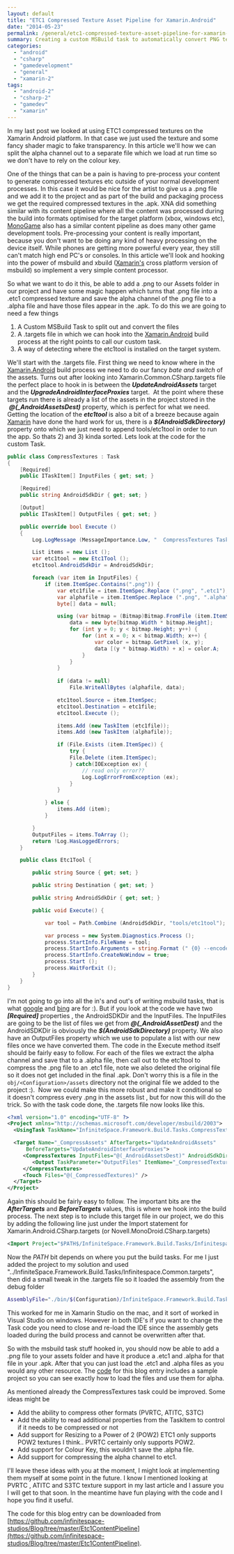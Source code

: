 ```yaml
---
layout: default
title: "ETC1 Compressed Texture Asset Pipeline for Xamarin.Android"
date: "2014-05-23"
permalink: /general/etc1-compressed-texture-asset-pipeline-for-xamarin-android/
summary: Creating a custom MSBuild task to automatically convert PNG textures to ETC1 compressed format with alpha channel separation during Xamarin.Android builds.
categories: 
  - "android"
  - "csharp"
  - "gamedevelopment"
  - "general"
  - "xamarin-2"
tags: 
  - "android-2"
  - "csharp-2"
  - "gamedev"
  - "xamarin"
---
```


In my last post we looked at using ETC1 compressed textures on the Xamarin Android platform. In that case we just used the texture and some fancy shader magic to fake transparency. In this article we'll how we can split the alpha channel out to a separate file which we load at run time so we don't have to rely on the colour key.

One of the things that can be a pain is having to pre-process your content to generate compressed textures etc outside of your normal development processes. In this case it would be nice for the artist to give us a .png file and we add it to the project and as part of the build and packaging process we get the required compressed textures in the .apk. XNA did something similar with its content pipeline where all the content was processed during the build into formats optimised for the target platform (xbox, windows etc), [MonoGame](http://monogame.net) also has a similar content pipeline as does many other game development tools. Pre-processing your content is really important, because you don't want to be doing any kind of heavy processing on the device itself. While phones are getting more powerful every year, they still can't match high end PC's or consoles. In this article we'll look and hooking into the power of msbuild and xbuild ([Xamarin's](http://xamarin.com) cross platform version of msbuild) so implement a very simple content processor.

So what we want to do it this, be able to add a .png to our Assets folder in our project and have some magic happen which turns that .png file into a .etc1 compressed texture and save the alpha channel of the .png file to a .alpha file and have those files appear in the .apk. To do this we are going to need a few things

1. A Custom MSBuild Task to split out and convert the files
2. A .targets file in which we can hook into the [Xamarin.Android](http://xamarin.com) build process at the right points to call our custom task.
3. A way of detecting where the etc1tool is installed on the target system.

We'll start with the .targets file. First thing we need to know where in the [Xamarin.Android](http://xamarin.com) build process we need to do our fancy _bate and switch_ of the assets. Turns out after looking into Xamarin.Common.CSharp.targets file the perfect place to hook in is between the **_UpdateAndroidAssets_** target and the **_UpgradeAndroidInterfaceProxies_** target.  At the point where these targets run there is already a list of the assets in the project stored in the  **_@(\_AndroidAssetsDest)_** property, which is perfect for what we need. Getting the location of the **_etc1tool_** is also a bit of a breeze because again [Xamarin](http://xamarin.com) have done the hard work for us, there is a **_$(AndroidSdkDirectory)_** property onto which we just need to append tools/etc1tool in order to run the app. So thats 2) and 3) kinda sorted. Lets look at the code for the custom Task.

```csharp
public class CompressTextures : Task
{
    [Required]
    public ITaskItem[] InputFiles { get; set; }

    [Required]
    public string AndroidSdkDir { get; set; }

    [Output]
    public ITaskItem[] OutputFiles { get; set; }

    public override bool Execute ()
    {
        Log.LogMessage (MessageImportance.Low, "  CompressTextures Task");

        List items = new List ();
        var etc1tool = new Etc1Tool ();
        etc1tool.AndroidSdkDir = AndroidSdkDir;

        foreach (var item in InputFiles) {
            if (item.ItemSpec.Contains(".png")) {
                var etc1file = item.ItemSpec.Replace (".png", ".etc1");
                var alphafile = item.ItemSpec.Replace (".png", ".alpha");
                byte[] data = null;

                using (var bitmap = (Bitmap)Bitmap.FromFile (item.ItemSpec)) {
                    data = new byte[bitmap.Width * bitmap.Height];
                    for (int y = 0; y < bitmap.Height; y++) {
                        for (int x = 0; x < bitmap.Width; x++) {
                            var color = bitmap.GetPixel (x, y);
                            data [(y * bitmap.Width) + x] = color.A;
                        }
                    }
                }
                    
                if (data != null)
                    File.WriteAllBytes (alphafile, data);

                etc1tool.Source = item.ItemSpec;
                etc1tool.Destination = etc1file;
                etc1tool.Execute ();

                items.Add (new TaskItem (etc1file));
                items.Add (new TaskItem (alphafile));

                if (File.Exists (item.ItemSpec)) {
                    try {
                    File.Delete (item.ItemSpec);
                    } catch(IOException ex) {
                        // read only error??
                        Log.LogErrorFromException (ex);
                    }
                }

            } else {
                items.Add (item);
            }

        }
        OutputFiles = items.ToArray ();
        return !Log.HasLoggedErrors;
    }

    public class Etc1Tool {

        public string Source { get; set; }

        public string Destination { get; set; }

        public string AndroidSdkDir { get; set; }

        public void Execute() {

            var tool = Path.Combine (AndroidSdkDir, "tools/etc1tool");

            var process = new System.Diagnostics.Process ();
            process.StartInfo.FileName = tool;
            process.StartInfo.Arguments = string.Format (" {0} --encode -o {1}", Source, Destination);
            process.StartInfo.CreateNoWindow = true;
            process.Start ();
            process.WaitForExit ();
        }
    }
}
```

I'm not going to go into all the in's and out's of writing msbuild tasks, that is what [google](https://www.google.co.uk/#q=how+to+write+a+msbuild+task) and [bing](https://www.bing.com/search?q=How+to+write+an+msbuild+task) are for :). But if you look at the code we have two _**\[Required\]**_ properties , the AndroidSDKDir and the InputFiles. The InputFiles are going to be the list of files we get from **_@(\_AndroidAssetDest)_** and the AndroidSDKDir is obviously the _**$(AndroidSdkDirectory)**_ property. We also have an OutputFiles property which we use to populate a list with our new files once we have converted them. The code in the Execute method itself should be fairly easy to follow. For each of the files we extract the alpha channel and save that to a .alpha file, then call out to the etc1tool to compress the .png file to an .etc1 file, note we also deleted the original file so it does not get included in the final .apk. Don't worry this is a file in the `obj/<Configuration>/assets` directory not the original file we added to the project :).  Now we could make this more robust and make it conditional so it doesn't compress every .png in the assets list , but for now this will do the trick. So with the task code done, the .targets file now looks like this.

```xml
<?xml version="1.0" encoding="UTF-8" ?>
<Project xmlns="http://schemas.microsoft.com/developer/msbuild/2003">
  <UsingTask TaskName="InfiniteSpace.Framework.Build.Tasks.CompressTextures" AssemblyFile="InfiniteSpace.Framework.Build.Tasks.dll"/>

  <Target Name="_CompressAssets" AfterTargets="UpdateAndroidAssets" 
      BeforeTargets="UpdateAndroidInterfaceProxies">
     <CompressTextures InputFiles="@(_AndroidAssetsDest)" AndroidSdkDir="$(AndroidSdkDirectory)">
        <Output TaskParameter="OutputFiles" ItemName="_CompressedTextures"/>
     </CompressTextures>
     <Touch Files="@(_CompressedTextures)" />
  </Target>
</Project>
```

Again this should be fairly easy to follow. The important bits are the **_AfterTargets_** and **_BeforeTargets_** values, this is where we hook into the build process. The next step is to include this target file in our project, we do this by adding the following line just under the Import statement for Xamarin.Android.CSharp.targets (or Novell.MonoDroid.CSharp.targets)

```xml
<Import Project="$PATH$/InfiniteSpace.Framework.Build.Tasks/Infinitespace.Common.targets" />
```

Now the $PATH$ bit depends on where you put the build tasks. For me I just added the project to my solution and used "../InfiniteSpace.Framework.Build.Tasks/Infinitespace.Common.targets", then did a small tweak in the .targets file so it loaded the assembly from the debug folder

```bash
AssemblyFile="./bin/$(Configuration)/InfiniteSpace.Framework.Build.Tasks.dll"
```

This worked for me in Xamarin Studio on the mac, and it sort of worked in Visual Studio on windows. However in both IDE's if you want to change the Task code you need to close and re-load the IDE since the assembly gets loaded during the build process and cannot be overwritten after that.

So with the msbuild task stuff hooked in, you should now be able to add a .png file to your assets folder and have it produce a .etc1 and .alpha for that file in your .apk. After that you can just load the .etc1 and .alpha files as you would any other resource. The [code](https://github.com/infinitespace-studios/Blog/tree/master/Etc1ContentPipeline) for this blog entry includes a sample project so you can see exactly how to load the files and use them for alpha.

As mentioned already the CompressTextures task could be improved. Some ideas might be

- Add the ability to compress other formats (PVRTC, ATITC, S3TC)
- Add the ability to read additional properties from the TaskItem to control if it needs to be compressed or not
- Add support for Resizing to a Power of 2 (POW2) ETC1 only supports POW2 textures I think.. PVRTC certainly only supports POW2.
- Add support for Colour Key, this wouldn't save the .alpha file.
- Add support for compressing the alpha channel to etc1.

I'll leave these ideas with you at the moment, I might look at implementing them myself at some point in the future. I know I mentioned looking at PVRTC , ATITC and S3TC texture support in my last article and I assure you I will get to that soon. In the meantime have fun playing with the code and I hope you find it useful.

The code for this blog entry can be downloaded from [https://github.com/infinitespace-studios/Blog/tree/master/Etc1ContentPipeline](https://github.com/infinitespace-studios/Blog/tree/master/Etc1ContentPipeline).
